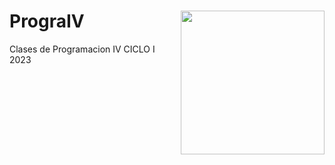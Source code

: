 # PrograIV <img align='right' src="https://media.giphy.com/media/bGgsc5mWoryfgKBx1u/giphy.gif" width="230">
Clases de Programacion IV
CICLO I 2023




